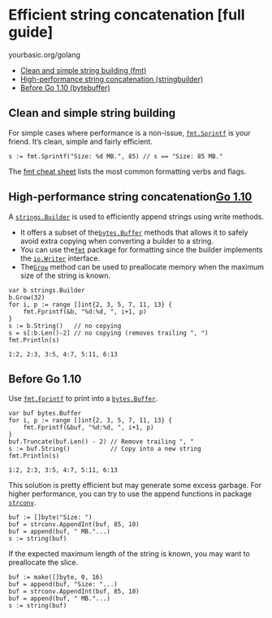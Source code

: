 # Efficient string concatenation [full guide]

yourbasic.org/golang

- [Clean and simple string building (fmt)](http://yourbasic.org#clean-and-simple-string-building)
- [High-performance string concatenation (stringbuilder)](http://yourbasic.org#high-performance-string-concatenation)
- [Before Go 1.10 (bytebuffer)](http://yourbasic.org#before-go-1-10)

## Clean and simple string building

For simple cases where performance is a non-issue,
[`fmt.Sprintf`](https://golang.org/pkg/fmt/#Sprintf) is your friend.
It’s clean, simple and fairly efficient.

```
s := fmt.Sprintf("Size: %d MB.", 85) // s == "Size: 85 MB."
```

The [fmt cheat sheet](http://yourbasic.org/golang/fmt-printf-reference-cheat-sheet/)
lists the most common formatting verbs and flags.

## High-performance string concatenation[Go 1.10](https://golang.org/doc/go1.10 "Go 1.10 Release Notes")

A [`strings.Builder`](https://golang.org/pkg/strings/#Builder)
is used to efficiently append strings using write methods.

- It offers a subset of the[`bytes.Buffer`](https://golang.org/pkg/bytes/#Buffer) methods
  that allows it to safely avoid extra copying when converting a builder to a string.
- You can use the[`fmt`](https://golang.org/pkg/fmt/) package for formatting
  since the builder implements the [`io.Writer`](http://yourbasic.org/golang/io-writer-interface-explained/) interface.
- The[`Grow`](https://golang.org/pkg/strings/#Builder.Grow) method
  can be used to preallocate memory when the maximum size of the string is known.

```
var b strings.Builder
b.Grow(32)
for i, p := range []int{2, 3, 5, 7, 11, 13} {
    fmt.Fprintf(&b, "%d:%d, ", i+1, p)
}
s := b.String()   // no copying
s = s[:b.Len()-2] // no copying (removes trailing ", ")
fmt.Println(s)
```

```
1:2, 2:3, 3:5, 4:7, 5:11, 6:13

```

## Before Go 1.10

Use [`fmt.Fprintf`](https://golang.org/pkg/fmt/#Fprintf)
to print into a [`bytes.Buffer`](https://golang.org/pkg/bytes/#Buffer).

```
var buf bytes.Buffer
for i, p := range []int{2, 3, 5, 7, 11, 13} {
    fmt.Fprintf(&buf, "%d:%d, ", i+1, p)
}
buf.Truncate(buf.Len() - 2) // Remove trailing ", "
s := buf.String()           // Copy into a new string
fmt.Println(s)
```

```
1:2, 2:3, 3:5, 4:7, 5:11, 6:13

```

This solution is pretty efficient but may generate some excess garbage.
For higher performance, you can try to use the append functions
in package [`strconv`](https://golang.org/pkg/strconv/).

```
buf := []byte("Size: ")
buf = strconv.AppendInt(buf, 85, 10)
buf = append(buf, " MB."...)
s := string(buf)
```

If the expected maximum length of the string is known,
you may want to preallocate the slice.

```
buf := make([]byte, 0, 16)
buf = append(buf, "Size: "...)
buf = strconv.AppendInt(buf, 85, 10)
buf = append(buf, " MB."...)
s := string(buf)
```
